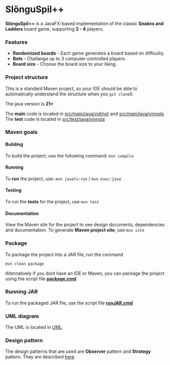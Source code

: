 # SlönguSpil++
**SlönguSpil++** is a JavaFX-based implementation of the classic **Snakes and 
Ladders** board game, supporting **2 - 4** players.

### Features
- **Randomized boards** - Each game generates a board based on difficulty.
- **Bots** - Challange up to 3 computer-controlled players.
- **Board size** - Choose the board size to your liking.

### Project structure
This is a standard Maven project, so your IDE should be able to automatically 
understand the structure when you `git clone`it.

The java version is **21+**

The **main** code is located in [src/main/java/vidmot](src/main/java/vidmot) and [src/main/java/vinnsla](src/main/java/vinnsla)
The **test** code is located in [src/test/java/vinnsla](src/test/java/vinnsla)

### Maven goals

#### Building 
To build the project, use the following command: `mvn compile`
#### Running
To **run** the project, use: `mvn javafx:run` / `mvn exec:java`
#### Testing
To run the **tests** for the project, use `mvn test`
#### Documentation
View the Maven site for the project to see design documents, dependencies and documentation.
To generate **Maven project site**, use `mvn site`

### Package
To package the project into a JAR file, run the command

`mvn clean package`

Alternatively if you dont have an IDE or Maven, you can package the project 
using the script file **[package.cmd](package.cmd)**

### Running JAR
To run the packaged JAR file, use the script file **[runJAR.cmd](runJAR.cmd)** 

### UML diagram
The UML is located in [UML](src/site/markdown/documentation.md)

### Design pattern
The design patterns that are used are **Observer** pattern and
**Strategy** pattern. They are described [here](src/site/markdown/documentation.md)